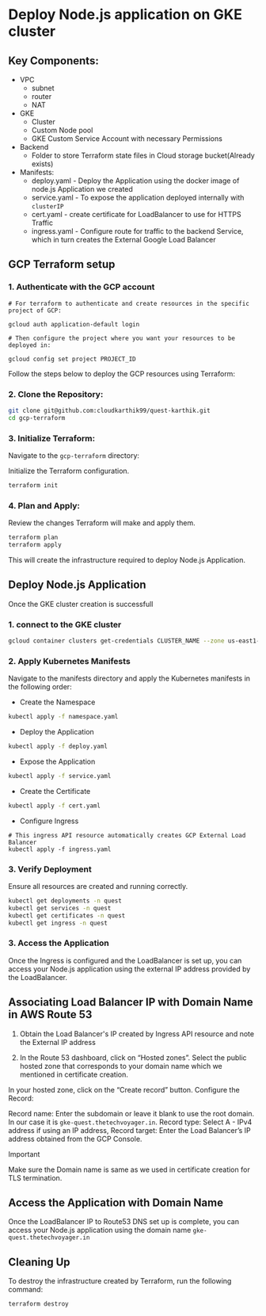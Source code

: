 # Deploy Node.js application on GKE cluster
## Key Components:
  - VPC
    - subnet
    - router
    - NAT
  - GKE
    - Cluster
    - Custom Node pool
    - GKE Custom Service Account with necessary Permissions
  - Backend
    - Folder to store Terraform state files in Cloud storage bucket(Already exists)
  - Manifests:
    - deploy.yaml - Deploy the Application using the docker image of node.js Application we created
    - service.yaml - To expose the application deployed internally with `clusterIP` 
    - cert.yaml - create certificate for LoadBalancer to use for HTTPS Traffic
    - ingress.yaml - Configure route for traffic to the backend Service, which in turn creates the External Google Load Balancer
## GCP Terraform setup
### 1. Authenticate with the GCP account
```
# For terraform to authenticate and create resources in the specific project of GCP:

gcloud auth application-default login

# Then configure the project where you want your resources to be deployed in:

gcloud config set project PROJECT_ID
```
Follow the steps below to deploy the GCP resources using Terraform:

### 2. Clone the Repository:

```sh
git clone git@github.com:cloudkarthik99/quest-karthik.git
cd gcp-terraform
```
### 3. Initialize Terraform:
Navigate to the `gcp-terraform` directory:

Initialize the Terraform configuration.

```sh
terraform init
```
### 4. Plan and Apply:
Review the changes Terraform will make and apply them.

```sh
terraform plan
terraform apply
```
This will create the infrastructure required to deploy Node.js Application.
## Deploy Node.js Application

Once the GKE cluster creation is successfull
### 1. connect to the GKE cluster

```sh
gcloud container clusters get-credentials CLUSTER_NAME --zone us-east1-b --project PROJECT_ID
```
### 2. Apply Kubernetes Manifests
Navigate to the manifests directory and apply the Kubernetes manifests in the following order:

- Create the Namespace
```sh
kubectl apply -f namespace.yaml
```
- Deploy the Application
```sh
kubectl apply -f deploy.yaml
```
- Expose the Application
```sh
kubectl apply -f service.yaml
```
- Create the Certificate
```sh
kubectl apply -f cert.yaml
```
- Configure Ingress
```
# This ingress API resource automatically creates GCP External Load Balancer 
kubectl apply -f ingress.yaml
```
### 3. Verify Deployment
Ensure all resources are created and running correctly.

```sh
kubectl get deployments -n quest
kubectl get services -n quest
kubectl get certificates -n quest
kubectl get ingress -n quest
```
### 3. Access the Application

Once the Ingress is configured and the LoadBalancer is set up, you can access your Node.js application using the external IP address provided by the LoadBalancer.

## Associating Load Balancer IP with Domain Name in AWS Route 53

1. Obtain the Load Balancer's IP created by Ingress API resource and note the External IP address

2. In the Route 53 dashboard, click on “Hosted zones”.
Select the public hosted zone that corresponds to your domain name which we mentioned in certificate creation.

In your hosted zone, click on the “Create record” button.
Configure the Record:

Record name: Enter the subdomain or leave it blank to use the root domain. In our case it is `gke-quest.thetechvoyager.in`.
Record type: Select A - IPv4 address if using an IP address,
Record target: Enter the Load Balancer’s IP address obtained from the GCP Console.

> [!IMPORTANT]  
> Make sure the Domain name is same as we used in certificate creation for TLS termination.
## Access the Application with Domain Name

Once the LoadBalancer IP to Route53 DNS set up is complete, you can access your Node.js application using the domain name `gke-quest.thetechvoyager.in`

## Cleaning Up
To destroy the infrastructure created by Terraform, run the following command:

```sh
terraform destroy
```